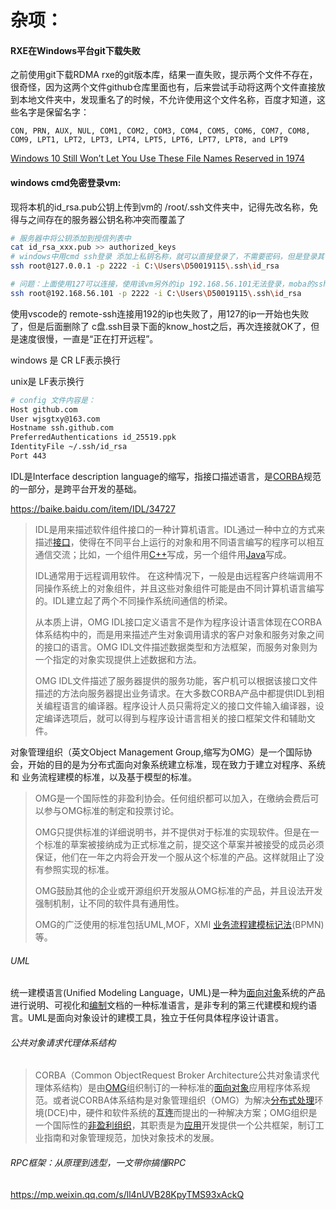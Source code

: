 # 杂项：

#### RXE在Windows平台git下载失败

之前使用git下载RDMA rxe的git版本库，结果一直失败，提示两个文件不存在，很奇怪，因为这两个文件github仓库里面也有，后来尝试手动将这两个文件直接放到本地文件夹中，发现重名了的时候，不允许使用这个文件名称，百度才知道，这些名字是保留名字：

```
CON, PRN, AUX, NUL, COM1, COM2, COM3, COM4, COM5, COM6, COM7, COM8, COM9, LPT1, LPT2, LPT3, LPT4, LPT5, LPT6, LPT7, LPT8, and LPT9
```

[Windows 10 Still Won’t Let You Use These File Names Reserved in 1974](https://www.howtogeek.com/fyi/windows-10-still-wont-let-you-use-these-file-names-reserved-in-1974/)



#### windows cmd免密登录vm:

现将本机的id_rsa.pub公钥上传到vm的 /root/.ssh文件夹中，记得先改名称，免得与之间存在的服务器公钥名称冲突而覆盖了

```bash
# 服务器中将公钥添加到授信列表中
cat id_rsa_xxx.pub >> authorized_keys
# windows中用cmd ssh登录 添加上私钥名称，就可以直接登录了，不需要密码，但是登录其他用户，还是需要密码的
ssh root@127.0.0.1 -p 2222 -i C:\Users\D50019115\.ssh\id_rsa

# 问题：上面使用127可以连接，使用该vm另外的ip 192.168.56.101无法登录，moba的ssh是可以用101登录的
ssh root@192.168.56.101 -p 2222 -i C:\Users\D50019115\.ssh\id_rsa
```

使用vscode的 remote-ssh连接用192的ip也失败了，用127的ip一开始也失败了，但是后面删除了 c盘.ssh目录下面的know_host之后，再次连接就OK了，但是速度很慢，一直是“正在打开远程”。



windows 是 CR LF表示换行

unix是 LF表示换行



```bash
# config 文件内容是：
Host github.com
User wjsgtxy@163.com
Hostname ssh.github.com
PreferredAuthentications id_25519.ppk
IdentityFile ~/.ssh/id_rsa
Port 443
```



IDL是Interface description language的缩写，指接口描述语言，是[CORBA](https://baike.baidu.com/item/CORBA/2776997)规范的一部分，是跨平台开发的基础。

https://baike.baidu.com/item/IDL/34727

> IDL是用来描述软件组件接口的一种计算机语言。IDL通过一种中立的方式来描述[接口](https://baike.baidu.com/item/%E6%8E%A5%E5%8F%A3/15422203)，使得在不同平台上运行的对象和用不同语言编写的程序可以相互通信交流；比如，一个组件用[C++](https://baike.baidu.com/item/C%2B%2B/99272)写成，另一个组件用[Java](https://baike.baidu.com/item/Java/85979)写成。
>
> IDL通常用于远程调用软件。 在这种情况下，一般是由远程客户终端调用不同操作系统上的对象组件，并且这些对象组件可能是由不同计算机语言编写的。IDL建立起了两个不同操作系统间通信的桥梁。
>
> 从本质上讲，OMG IDL接口定义语言不是作为程序设计语言体现在CORBA体系结构中的，而是用来描述产生对象调用请求的客户对象和服务对象之间的接口的语言。OMG IDL文件描述数据类型和方法框架，而服务对象则为一个指定的对象实现提供上述数据和方法。
>
> OMG IDL文件描述了服务器提供的服务功能，客户机可以根据该接口文件描述的方法向服务器提出业务请求。在大多数CORBA产品中都提供IDL到相关编程语言的编译器。程序设计人员只需将定义的接口文件输入编译器，设定编译选项后，就可以得到与程序设计语言相关的接口框架文件和辅助文件。



对象管理组织（英文Object Management Group,缩写为OMG）是一个国际协会，开始的目的是为分布式面向对象系统建立标准，现在致力于建立对程序、系统 和 业务流程建模的标准，以及基于模型的标准。

> OMG是一个国际性的非盈利协会。任何组织都可以加入，在缴纳会费后可以参与OMG标准的制定和投票讨论。
>
> OMG只提供标准的详细说明书，并不提供对于标准的实现软件。但是在一个标准的草案被接纳成为正式标准之前，提交这个草案并被接受的成员必须保证，他们在一年之内将会开发一个服从这个标准的产品。这样就阻止了没有参照实现的标准。
>
> OMG鼓励其他的企业或开源组织开发服从OMG标准的产品，并且设法开发强制机制，让不同的软件具有通用性。
>
> OMG的广泛使用的标准包括UML,MOF，XMI [业务流程建模标记法](https://baike.baidu.com/item/%E4%B8%9A%E5%8A%A1%E6%B5%81%E7%A8%8B%E5%BB%BA%E6%A8%A1%E6%A0%87%E8%AE%B0%E6%B3%95/6674390)(BPMN)等。



###### UML

统一建模语言(Unified Modeling Language，UML)是一种为[面向对象](https://baike.baidu.com/item/%E9%9D%A2%E5%90%91%E5%AF%B9%E8%B1%A1/2262089)系统的产品进行说明、可视化和[编制](https://baike.baidu.com/item/%E7%BC%96%E5%88%B6/9907954)文档的一种标准语言，是非专利的第三代建模和规约语言。UML是面向对象设计的建模工具，独立于任何具体程序设计语言。



###### 公共对象请求代理体系结构

> CORBA（Common ObjectRequest Broker Architecture公共对象请求代理体系结构）是由[OMG](https://baike.baidu.com/item/OMG/3041465)组织制订的一种标准的[面向对象](https://baike.baidu.com/item/%E9%9D%A2%E5%90%91%E5%AF%B9%E8%B1%A1/2262089)应用程序体系规范。或者说CORBA体系结构是对象管理组织（OMG）为解决[分布式处理](https://baike.baidu.com/item/%E5%88%86%E5%B8%83%E5%BC%8F%E5%A4%84%E7%90%86/3352171)环境(DCE)中，硬件和软件系统的**互连**而提出的一种解决方案；OMG组织是一个国际性的[非盈利组织](https://baike.baidu.com/item/%E9%9D%9E%E7%9B%88%E5%88%A9%E7%BB%84%E7%BB%87/5622954)，其职责是为[应用](https://baike.baidu.com/item/%E5%BA%94%E7%94%A8/3994271)开发提供一个公共框架，制订工业指南和对象管理规范，加快对象技术的发展。



###### RPC框架：从原理到选型，一文带你搞懂RPC

https://mp.weixin.qq.com/s/ll4nUVB28KpyTMS93xAckQ

